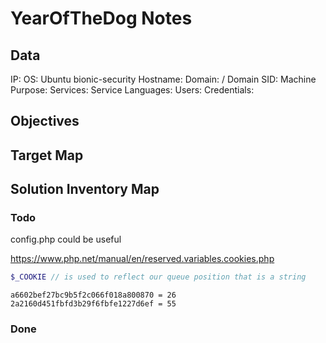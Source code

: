 # YearOfTheDog Notes

## Data 

IP: 
OS: Ubuntu bionic-security
Hostname:
Domain:  / Domain SID:
Machine Purpose: 
Services:
Service Languages:
Users:
Credentials:

## Objectives

## Target Map

## Solution Inventory Map


### Todo 

config.php could be useful 

https://www.php.net/manual/en/reserved.variables.cookies.php

```php
$_COOKIE // is used to reflect our queue position that is a string  
```

```
a6602bef27bc9b5f2c066f018a800870 = 26
2a2160d451fbfd3b29f6fbfe1227d6ef = 55
```

### Done
      

